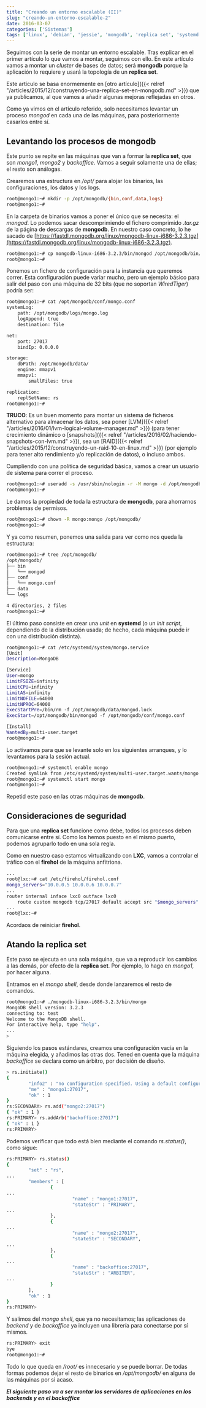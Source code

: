 ```yaml
---
title: "Creando un entorno escalable (II)"
slug: "creando-un-entorno-escalable-2"
date: 2016-03-07
categories: ['Sistemas']
tags: ['linux', 'debian', 'jessie', 'mongodb', 'replica set', 'systemd', 'firehol']
---
```


Seguimos con la serie de montar un entorno escalable. Tras explicar en el primer artículo lo que vamos a montar, seguimos con ello. En este artículo vamos a montar un *cluster* de bases de datos; será **mongodb** porque la aplicación lo requiere y usará la topología de un **replica set**.<!--more-->

Este artículo se basa enormemente en [otro artículo]({{< relref "/articles/2015/12/construyendo-una-replica-set-en-mongodb.md" >}}) que ya publicamos, al que vamos a añadir algunas mejoras reflejadas en otros.

Como ya vimos en el artículo referido, solo necesitamos levantar un proceso *mongod* en cada una de las máquinas, para posteriormente casarlos entre sí.

## Levantando los procesos de mongodb

Este punto se repite en las máquinas que van a formar la **replica set**, que son *mongo1*, *mongo2* y *backoffice*. Vamos a seguir solamente una de ellas; el resto son análogas.

Crearemos una estructura en */opt/* para alojar los binarios, las configuraciones, los datos y los logs.

```bash
root@mongo1:~# mkdir -p /opt/mongodb/{bin,conf,data,logs}
root@mongo1:~#
```

En la carpeta de binarios vamos a poner el único que se necesita: el *mongod*. Lo podemos sacar descomprimiendo el 
fichero comprimido *.tar.gz* de la página de descargas de **mongodb**. En nuestro caso concreto, lo he sacado de [https://fastdl.mongodb.org/linux/mongodb-linux-i686-3.2.3.tgz](https://fastdl.mongodb.org/linux/mongodb-linux-i686-3.2.3.tgz).

```bash
root@mongo1:~# cp mongodb-linux-i686-3.2.3/bin/mongod /opt/mongodb/bin/
root@mongo1:~#
```

Ponemos un fichero de configuración para la instancia que queremos correr. Esta configuración puede variar mucho, pero un ejemplo básico para salir del paso con una máquina de 32 bits (que no soportan *WiredTiger*) podría ser:

```bash
root@mongo1:~# cat /opt/mongodb/conf/mongo.conf
systemLog:
    path: /opt/mongodb/logs/mongo.log
    logAppend: true
    destination: file

net:
    port: 27017
    bindIp: 0.0.0.0

storage:
    dbPath: /opt/mongodb/data/
    engine: mmapv1
    mmapv1:
        smallFiles: true

replication:
    replSetName: rs
root@mongo1:~#
```

**TRUCO**: Es un buen momento para montar un sistema de ficheros alternativo para almacenar los datos, sea poner [LVM]({{< relref "/articles/2016/01/lvm-logical-volume-manager.md" >}}) (para tener crecimiento dinámico o [snapshots]({{< relref "/articles/2016/02/haciendo-snapshots-con-lvm.md" >}}), sea un [RAID]({{< relref "/articles/2015/12/construyendo-un-raid-10-en-linux.md" >}}) (por ejemplo para tener alto rendimiento y/o replicación de datos), o incluso ambos.

Cumpliendo con una política de seguridad básica, vamos a crear un usuario de sistema para correr el proceso.

```bash
root@mongo1:~# useradd -s /usr/sbin/nologin -r -M mongo -d /opt/mongodb/
root@mongo1:~#
```

Le damos la propiedad de toda la estructura de **mongodb**, para ahorrarnos problemas de permisos.

```bash
root@mongo1:~# chown -R mongo:mongo /opt/mongodb/
root@mongo1:~#
```

Y ya como resumen, ponemos una salida para ver como nos queda la estructura:

```bash
root@mongo1:~# tree /opt/mongodb/
/opt/mongodb/
├── bin
│   └── mongod
├── conf
│   └── mongo.conf
├── data
└── logs

4 directories, 2 files
root@mongo1:~#
```

El último paso consiste en crear una *unit* en **systemd** (o un *init script*, dependiendo de la distribución usada; de hecho, cada máquina puede ir con una distribución distinta).

```bash
root@mongo1:~# cat /etc/systemd/system/mongo.service
[Unit]
Description=MongoDB

[Service]
User=mongo
LimitFSIZE=infinity
LimitCPU=infinity
LimitAS=infinity
LimitNOFILE=64000
LimitNPROC=64000
ExecStartPre=/bin/rm -f /opt/mongodb/data/mongod.lock
ExecStart=/opt/mongodb/bin/mongod -f /opt/mongodb/conf/mongo.conf

[Install]
WantedBy=multi-user.target
root@mongo1:~#
```

Lo activamos para que se levante solo en los siguientes arranques, y lo levantamos para la sesión actual.

```bash
root@mongo1:~# systemctl enable mongo
Created symlink from /etc/systemd/system/multi-user.target.wants/mongo.service to /etc/systemd/system/mongo.service.
root@mongo1:~# systemctl start mongo
root@mongo1:~#
```

Repetid este paso en las otras máquinas de **mongodb**.

## Consideraciones de seguridad

Para que una **replica set** funcione como debe, todos los procesos deben comunicarse entre sí. Como los hemos puesto en el mismo puerto, podemos agruparlo todo en una sola regla.

Como en nuestro caso estamos virtualizando con **LXC**, vamos a controlar el tráfico con el **firehol** de la máquina anfitriona.

```bash
...
root@lxc:~# cat /etc/firehol/firehol.conf
mongo_servers="10.0.0.5 10.0.0.6 10.0.0.7"
...  
router internal inface lxc0 outface lxc0
    route custom mongodb tcp/27017 default accept src "$mongo_servers" dst "$mongo_servers"
...
root@lxc:~#
```

Acordaos de reiniciar **firehol**.

## Atando la replica set

Este paso se ejecuta en una sola máquina, que va a reproducir los cambios a las demás, por efecto de la **replica set**. Por ejemplo, lo hago en *mongo1*, por hacer alguna.

Entramos en el *mongo shell*, desde donde lanzaremos el resto de comandos.

```bash
root@mongo1:~# ./mongodb-linux-i686-3.2.3/bin/mongo
MongoDB shell version: 3.2.3
connecting to: test
Welcome to the MongoDB shell.
For interactive help, type "help".
...
> 
```

Siguiendo los pasos estándares, creamos una configuración vacía en la máquina elegida, y añadimos las otras dos. Tened en cuenta que la máquina *backoffice* se declara como un árbitro, por decisión de diseño.

```bash
> rs.initiate()
{
        "info2" : "no configuration specified. Using a default configuration for the set",
        "me" : "mongo1:27017",
        "ok" : 1
}
rs:SECONDARY> rs.add("mongo2:27017")
{ "ok" : 1 }
rs:PRIMARY> rs.addArb("backoffice:27017")
{ "ok" : 1 }
rs:PRIMARY>
```

Podemos verificar que todo está bien mediante el comando *rs.status()*, como sigue:

```bash
rs:PRIMARY> rs.status()
{
        "set" : "rs",
...  
        "members" : [
                {
...  
                        "name" : "mongo1:27017",
                        "stateStr" : "PRIMARY",
...  
                },
                {
...  
                        "name" : "mongo2:27017",
                        "stateStr" : "SECONDARY",
...  
                },
                {
...  
                        "name" : "backoffice:27017",
                        "stateStr" : "ARBITER",
...  
                }
        ],
        "ok" : 1
}
rs:PRIMARY>
```

Y salimos del *mongo shell*, que ya no necesitamos; las aplicaciones de *backend* y de *backoffice* ya incluyen una librería para conectarse por sí mismos.

```bash
rs:PRIMARY> exit
bye
root@mongo1:~#
```

Todo lo que queda en */root/* es innecesario y se puede borrar. De todas formas podemos dejar el resto de binarios en */opt/mongodb/* en alguna de las máquinas por si acaso.

***El siguiente paso va a ser montar los servidores de aplicaciones en los backends y en el backoffice***
